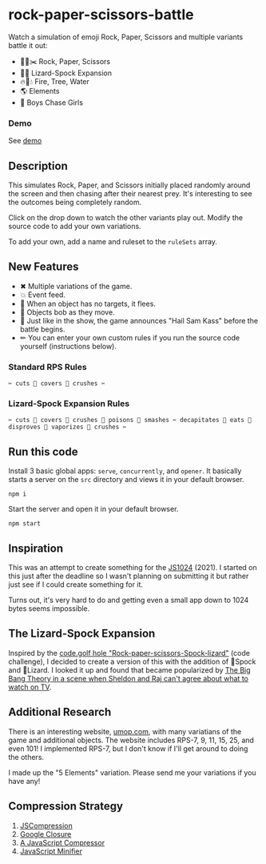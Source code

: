 # rock-paper-scissors-battle
Watch a simulation of emoji Rock, Paper, Scissors and multiple variants battle it out:

* 🧱📄✂️  Rock, Paper, Scissors
* 🦎🖖 Lizard-Spock Expansion
* 🔥🌳💧 Fire, Tree, Water
* 🌎 Elements
* 💑 Boys Chase Girls

### Demo

See [demo](https://lewdev.github.io/apps/rock-paper-scissors-battle/)

## Description

This simulates Rock, Paper, and Scissors initially placed randomly around the screen and then chasing after their nearest prey. It's interesting to see the outcomes being completely random.

Click on the drop down to watch the other variants play out. Modify the source code to add your own variations.

To add your own, add a name and ruleset to the `ruleSets` array.

## New Features

* ✖ Multiple variations of the game.
* 💥 Event feed.
* 💨 When an object has no targets, it flees.
* 🦘 Objects bob as they move.
* 🙌 Just like in the show, the game announces "Hail Sam Kass" before the battle begins.
* ✏ You can enter your own custom rules if you run the source code yourself (instructions below).

### Standard RPS Rules

```
✂️ cuts 📄 covers 💎 crushes ✂️
```

### Lizard-Spock Expansion Rules

```
✂️ cuts 📄 covers 💎 crushes 🦎 poisons 🖖 smashes ✂️ decapitates 🦎 eats 📄 disproves 🖖 vaporizes 💎 crushes ✂️
```

## Run this code

Install 3 basic global apps: `serve`, `concurrently`, and `opener`. It basically starts a server on the `src` directory and views it in your default browser.
```
npm i
```

Start the server and open it in your default browser.
```
npm start
```

## Inspiration

This was an attempt to create something for the [JS1024](https://js1024.fun/) (2021). I started on this just after the deadline so I wasn't planning on submitting it but rather just see if I could create something for it.

Turns out, it's very hard to do and getting even a small app down to 1024 bytes seems impossible.

## The Lizard-Spock Expansion

Inspired by the [code.golf hole "Rock-paper-scissors-Spock-lizard"](https://code.golf/rock-paper-scissors-spock-lizard#javascript) (code challenge), I decided to create a version of this with the addition of 🖖Spock and 🦎Lizard. I looked it up and found that became popularized by [The Big Bang Theory in a scene when Sheldon and Raj can't agree about what to watch on TV](https://bigbangtheory.fandom.com/wiki/Rock,_Paper,_Scissors,_Lizard,_Spock).

## Additional Research

There is an interesting website, [umop.com](http://www.umop.com/rps.htm), with many variatians of the game and additional objects. The website includes RPS-7, 9, 11, 15, 25, and even 101! I implemented RPS-7, but I don't know if I'll get around to doing the others.

I made up the "5 Elements" variation. Please send me your variations if you have any!

## Compression Strategy

1. [JSCompression](https://jscompress.com/)
2. [Google Closure](https://closure-compiler.appspot.com/)
3. [A JavaScript Compressor](http://dean.edwards.name/packer/)
4. [JavaScript Minifier](https://javascript-minifier.com/)
